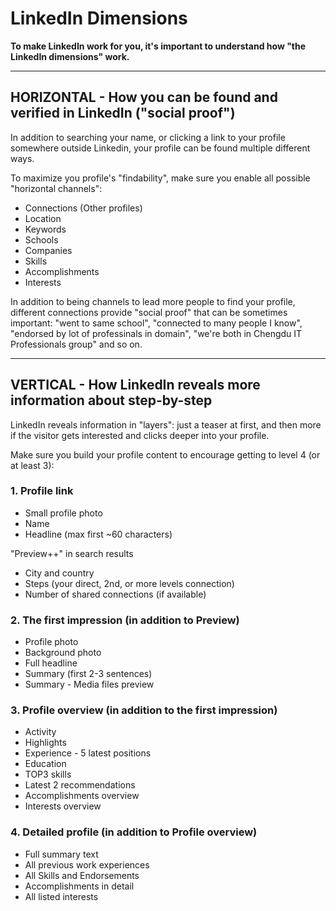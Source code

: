 # LinkedIn Dimensions

**To make LinkedIn work for you, it's important to understand how "the LinkedIn dimensions" work.**

---

## HORIZONTAL - How you can be found and verified in LinkedIn ("social proof")

In addition to searching your name, or clicking a link to your profile somewhere outside Linkedin, your profile can be found multiple different ways.

To maximize you profile's "findability", make sure you enable all possible "horizontal channels":

- Connections (Other profiles)
- Location
- Keywords
- Schools
- Companies
- Skills
- Accomplishments
- Interests

In addition to being channels to lead more people to find your profile, different connections provide "social proof" that can be sometimes important: "went to same school", "connected to many people I know", "endorsed by lot of professinals in domain", "we're both in Chengdu IT Professionals group" and so on.

---

## VERTICAL - How LinkedIn reveals more information about step-by-step

LinkedIn reveals information in "layers": just a teaser at first, and then more if the visitor gets interested and clicks deeper into your profile.

Make sure you build your profile content to encourage getting to level 4 (or at least 3):

### 1. Profile link

- Small profile photo
- Name
- Headline (max first ~60 characters)

"Preview++" in search results
- City and country
- Steps (your direct, 2nd, or more levels connection)
- Number of shared connections (if available)

### 2. The first impression (in addition to Preview)

- Profile photo
- Background photo
- Full headline
- Summary (first 2-3 sentences)
- Summary - Media files preview

### 3. Profile overview (in addition to the first impression)

- Activity
- Highlights
- Experience - 5 latest positions
- Education
- TOP3 skills
- Latest 2 recommendations
- Accomplishments overview
- Interests overview

### 4. Detailed profile (in addition to Profile overview)

- Full summary text
- All previous work experiences
- All Skills and Endorsements
- Accomplishments in detail
- All listed interests
